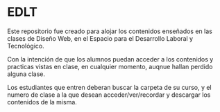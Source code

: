 <h1> EDLT </h1>
<p>Este repositorio fue creado para alojar los contenidos enseñados en las clases de Diseño Web, en el Espacio para el Desarrollo Laboral y Tecnológico.</p>
<p>Con la intención de que los alumnos puedan acceder a los contenidos y practicas vistas en clase, en cualquier momento, auqnue hallan perdido alguna clase.</p>
<p>Los estudiantes que entren deberan buscar la carpeta de su curso, y el numero de clase a la que desean acceder/ver/recordar y descargar los contenidos de la misma.</p>
